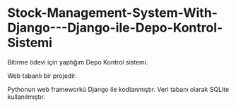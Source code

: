 # Stock-Management-System-With-Django---Django-ile-Depo-Kontrol-Sistemi

Bitirme ödevi için yaptığım Depo Kontrol sistemi. 

Web tabanlı bir projedir. 

Pythonun web frameworkü Django ile kodlanmıştır. Veri tabanı olarak SQLite kullanılmıştır.
